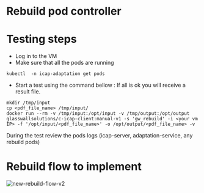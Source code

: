 # Rebuild pod controller

# Testing steps
- Log in to the VM
- Make sure that all the pods are running
```
kubectl  -n icap-adaptation get pods
```
- Start a test using the command bellow : If all is ok you will receive a result file.
```
mkdir /tmp/input
cp <pdf_file_name> /tmp/input/
docker run --rm -v /tmp/input:/opt/input -v /tmp/output:/opt/output glasswallsolutions/c-icap-client:manual-v1 -s 'gw_rebuild' -i <your vm IP> -f '/opt/input/<pdf_file_name>' -o /opt/output/<pdf_file_name> -v
```
During the test review the pods logs (icap-server, adaptation-service, any rebuild pods)

# Rebuild flow to implement
![new-rebuild-flow-v2](https://user-images.githubusercontent.com/76431508/107766490-35064200-6d3c-11eb-8d63-ad64f29ce964.jpeg)
